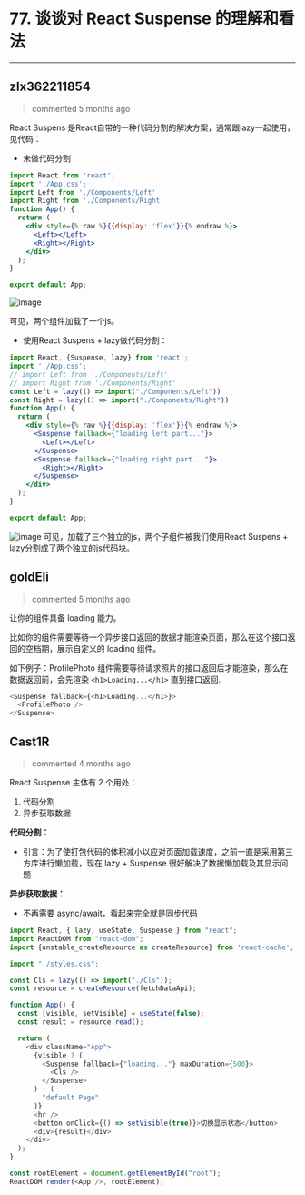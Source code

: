 
 # 77. 谈谈对 React Suspense 的理解和看法 
  
 ***
## zlx362211854 
 > commented 5 months ago 

React Suspens 是React自带的一种代码分割的解决方案，通常跟lazy一起使用，见代码：

* 未做代码分割

```jsx
import React from 'react';
import './App.css';
import Left from './Components/Left'
import Right from './Components/Right'
function App() {
  return (
    <div style={% raw %}{{display: 'flex'}}{% endraw %}>
      <Left></Left>
      <Right></Right>
    </div>
  );
}

export default App;


```
![image](https://user-images.githubusercontent.com/22437181/69029499-179ad900-0a10-11ea-9430-1949d74cea98.png)

可见，两个组件加载了一个js。

* 使用React Suspens + lazy做代码分割：

```jsx
import React, {Suspense, lazy} from 'react';
import './App.css';
// import Left from './Components/Left'
// import Right from './Components/Right'
const Left = lazy(() => import("./Components/Left"))
const Right = lazy(() => import("./Components/Right"))
function App() {
  return (
    <div style={% raw %}{{display: 'flex'}}{% endraw %}>
      <Suspense fallback={"loading left part..."}>
        <Left></Left>
      </Suspense>
      <Suspense fallback={"loading right part..."}>
        <Right></Right>
      </Suspense>
    </div>
  );
}

export default App;

```
![image](https://user-images.githubusercontent.com/22437181/69029456-ec17ee80-0a0f-11ea-9f5f-bbaea4f45032.png)
可见，加载了三个独立的js，两个子组件被我们使用React Suspens + lazy分割成了两个独立的js代码块。

## goldEli 
 > commented 5 months ago 

让你的组件具备 loading 能力。

比如你的组件需要等待一个异步接口返回的数据才能渲染页面，那么在这个接口返回的空档期，展示自定义的 loading 组件。

如下例子：ProfilePhoto 组件需要等待请求照片的接口返回后才能渲染，那么在数据返回前，会先渲染 `<h1>Loading...</h1>` 直到接口返回.


```javascript
<Suspense fallback={<h1>Loading...</h1>}>
  <ProfilePhoto />
</Suspense>

```
## Cast1R 
 > commented 4 months ago 

React Suspense 主体有 2 个用处：

1. 代码分割
2. 异步获取数据

**代码分割：**

- 引言：为了使打包代码的体积减小以应对页面加载速度，之前一直是采用第三方库进行懒加载，现在 lazy + Suspense 很好解决了数据懒加载及其显示问题

**异步获取数据：**

- 不再需要 async/await，看起来完全就是同步代码


```javascript
import React, { lazy, useState, Suspense } from "react";
import ReactDOM from "react-dom";
import {unstable_createResource as createResource} from 'react-cache';

import "./styles.css";

const Cls = lazy(() => import("./Cls"));
const resource = createResource(fetchDataApi);

function App() {
  const [visible, setVisible] = useState(false);
  const result = resource.read();

  return (
    <div className="App">
      {visible ? (
        <Suspense fallback={"loading..."} maxDuration={500}>
          <Cls />
        </Suspense>
      ) : (
        "default Page"
      )}
      <hr />
      <button onClick={() => setVisible(true)}>切换显示状态</button>
      <div>{result}</div>
    </div>
  );
}

const rootElement = document.getElementById("root");
ReactDOM.render(<App />, rootElement);

```